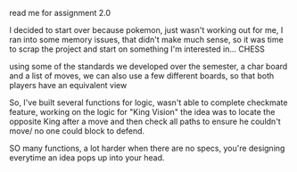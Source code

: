 read me for assignment 2.0

I decided to start over because pokemon, just wasn't working out for me, I ran into some memory issues, that didn't make much sense,
so it was time to scrap the project and start on something I'm interested in... CHESS

using some of the standards we developed over the semester, a char board and a list of moves, we can also use a few different boards,
 so that both players have an equivalent view

So, I've built several functions for logic, wasn't able to complete checkmate feature, working on the logic for "King Vision"
the idea was to locate the opposite King after a move  and then check all paths to ensure he couldn't move/ no one could block to defend.

SO many functions, a lot harder when there are no specs, you're designing everytime an idea pops up into your head.
